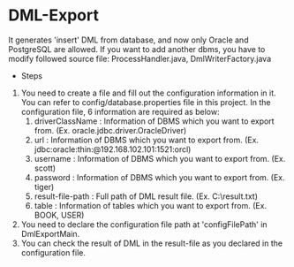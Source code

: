 # DML-Export
It generates 'insert' DML from database, and now only Oracle and PostgreSQL are allowed.
If you want to add another dbms, you have to modify followed source file: ProcessHandler.java, DmlWriterFactory.java

* Steps
1. You need to create a file and fill out the configuration information in it. You can refer to config/database.properties file in this project. 
   In the configuration file, 6 information are required as below:
	1) driverClassName : Information of DBMS which you want to export from. (Ex. oracle.jdbc.driver.OracleDriver)
	2) url : Information of DBMS which you want to export from. (Ex. jdbc:oracle:thin:@192.168.102.101:1521:orcl)
	3) username : Information of DBMS which you want to export from. (Ex. scott)
	4) password : Information of DBMS which you want to export from. (Ex. tiger)
	5) result-file-path : Full path of DML result file. (Ex. C:\\result.txt)
	6) table : Information of tables which you want to export from. (Ex. BOOK, USER)
2. You need to declare the configuration file path at 'configFilePath' in DmlExportMain.
3. You can check the result of DML in the result-file as you declared in the configuration file.